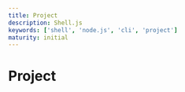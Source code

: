 ```yaml
---
title: Project
description: Shell.js
keywords: ['shell', 'node.js', 'cli', 'project']
maturity: initial
---
```


# Project
